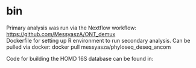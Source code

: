 # bin

Primary analysis was run via the Nextflow workflow: https://github.com/MessyaszA/ONT_demux \
Dockerfile for setting up R environment to run secondary analysis. Can be pulled via docker: docker pull messyasza/phyloseq_deseq_ancom

Code for building the HOMD 16S database can be found in: 
